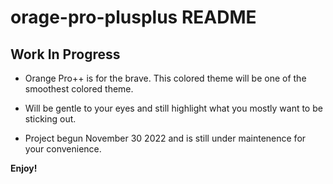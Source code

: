 # orage-pro-plusplus README

## Work In Progress

* Orange Pro++ is for the brave. This colored theme will be one of the smoothest colored theme.
* Will be gentle to your eyes and still highlight what you mostly want to be sticking out.

* Project begun November 30 2022 and is still under maintenence for your convenience.

**Enjoy!**
